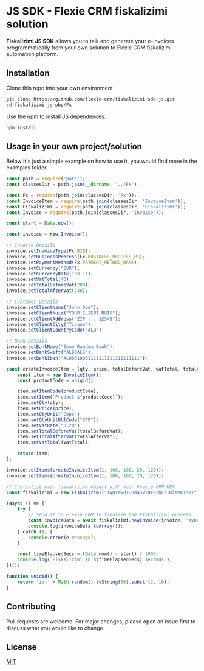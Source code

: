 # JS SDK - Flexie CRM fiskalizimi solution

**Fiskalizimi JS SDK** allows you to talk and generate your e-invoices programmatically from your own solution to Flexie CRM fiskalizimi automation platform.

## Installation

Clone this repo into your own environment

```bash
git clone https://github.com/flexie-crm/fiskalizimi-sdk-js.git
cd fiskalizimi-js-php/Fx
```

Use the npm to install JS dependences.

```bash
npm install
```

## Usage in your own project/solution
Below it's just a simple example on how to use it, you would find more in the examples folder

```js
const path = require('path');
const classesDir = path.join(__dirname, '../Fx');

const Fx = require(path.join(classesDir, 'Fx'));
const InvoiceItem = require(path.join(classesDir, 'InvoiceItem'));
const Fiskalizimi = require(path.join(classesDir, 'Fiskalizimi'));
const Invoice = require(path.join(classesDir, 'Invoice'));

const start = Date.now();

const invoice = new Invoice();

// Invoice Details
invoice.setInvoiceType(Fx.B2B);
invoice.setBusinessProcess(Fx.BUSINESS_PROCESS_P1);
invoice.setPaymentMethod(Fx.PAYMENT_METHOD_BANK);
invoice.setCurrency("EUR");
invoice.setCurrencyRate(100.11);
invoice.setVatTotal(40);
invoice.setTotalBeforeVat(200);
invoice.setTotalAfterVat(240);

// Customer Details
invoice.setClientName("John Doe");
invoice.setClientNuis("YOUR CLIENT NUIS");
invoice.setClientAddress("ZIP ... 12345");
invoice.setClientCity("Tirane");
invoice.setClientCountryCode("ALB");

// Bank Details
invoice.setBankName("Some Random Bank");
invoice.setBankSwift("ALBBALS");
invoice.setBankIban("AL00010001111111111111111111");

const createInvoiceItem = (qty, price, totalBeforeVat, vatTotal, totalAfterVat) => {
    const item = new InvoiceItem();
    const productCode = uniqid()

    item.setItemCode(productCode);
    item.setItem(`Product ${productCode}`);
    item.setQty(qty);
    item.setPrice(price);
    item.setQtyUnit("Cope");
    item.setQtyUnitUblCode("XPP");
    item.setVatRate("0.20");
    item.setTotalBeforeVat(totalBeforeVat);
    item.setTotalAfterVat(totalAfterVat);
    item.setVatTotal(vatTotal);

    return item;
};

invoice.setItems(createInvoiceItem(1, 100, 100, 20, 120));
invoice.setItems(createInvoiceItem(1, 100, 100, 20, 120));

// Initialize main fiskalizimi object with your Flexie CRM KEY
const fiskalizimi = new Fiskalizimi("Tw8Yewd1U0d4hViNzGrbLliRlteKTMBT");

(async () => {
    try {
        // Send it to Flexie CRM to finalize the Fiskalizimi process
        const invoiceData = await fiskalizimi.newInvoice(invoice, 'sync');
        console.log(invoiceData.toArray());
    } catch (e) {
        console.error(e.message);
    }

    const timeElapsedSecs = (Date.now() - start) / 1000;
    console.log(`Fiskalizimi in ${timeElapsedSecs} seconds`);
})();

function uniqid() {
    return 'id-' + Math.random().toString(36).substr(2, 16);
}
```

## Contributing
Pull requests are welcome. For major changes, please open an issue first to discuss what you would like to change.

## License
[MIT](https://choosealicense.com/licenses/mit/)